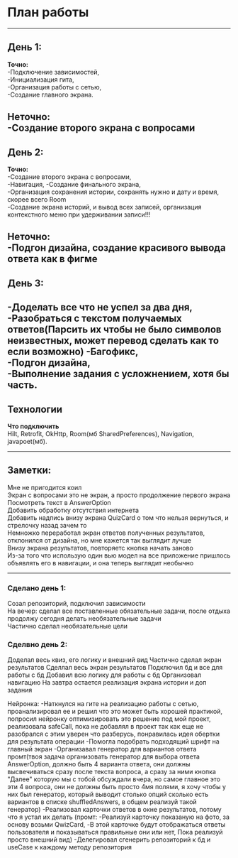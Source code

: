 # План работы
---
## День 1:
**Точно:**  
-Подключение зависимостей,  
-Инициализация гита,  
-Организация работы с сетью,  
-Создание главного экрана.

**Неточно:**  
-Создание второго экрана с вопросами
---
## День 2:
**Точно:**  
-Создание второго экрана с вопросами,  
-Навигация,
-Создание финального экрана,  
-Организация сохранения истории, сохранять нужно и дату и время, скорее всего Room  
-Создание экрана историй, и вывод всех записей, организация контекстного меню при удерживании записи!!!

**Неточно:**  
-Подгон дизайна, создание красивого вывода ответа как в фигме
---
## День 3:
-Доделать все что не успел за два дня,  
-Разобраться с текстом получаемых ответов(Парсить их чтобы не было символов неизвестных, может перевод сделать как то если возможно)
-Багофикс,  
-Подгон дизайна,  
-Выполнение задания с усложнением, хотя бы часть.
---
## Технологии
**Что подключить**  
Hilt, Retrofit, OkHttp, Room(мб SharedPreferences), Navigation, javapoet(мб).

---
## Заметки: 
Мне не пригодится коил  
Экран с вопросами это не экран, а просто продолжение первого экрана  
Посмотреть текст в AnswerOption  
Добавить обработку отсутствия интернета  
Добавить надпись внизу экрана QuizCard о том что нельзя вернуться, и стрелочку назад зачем то  
Немножко переработал экран ответов полученных результатов, отклонился от дизайна, но мне кажется так выглядит лучше  
Внизу экрана результатов, повторяетс кнопка начать заново  
Из-за того что использую один вью модел на все приложение пришлось объявлять его в навигации, и она теперь выглядит необычно  

---
### Сделано день 1:
Созал репозиторий, подключил зависимости  
На вечер: сделал все поставленные обязательные задачи, после отдыха продолжу сегодня делать необязательные задачи  
Частично сделал необязательные цели  

### Сделвно день 2:
Доделал весь квиз, его логику и внешний вид
Частично сделал экран результатов
Сделлал весь экран результатов
Подключил бд и все для работы с бд
Добавил всю логику для работы с бд
Организовал навигацию
На завтра остается реализация экрана истории и доп задания  

Нейронка:
-Наткнулся на гите на реализацию работы с сетью, проанализировал ее и решил что это может быть хорошей практикой,  
попросил нейронку оптимизировать это решение под мой проект, реализовала safeCall, пока не добавлял в проект так как еще не разобрался с этим
уверен что разберусь, понравилась идея обертки для результата операции
-Помогла подобрать подходящий шрифт на главный экран
-Организавал генератор для вариантов ответа
промт(твоя задача организовать генератор для выбора ответа AnswerOption,
должно быть 4 варианта ответа, они должны высвечиваться сразу после текста вопроса, а сразу за ними кнопка "Далее" которую мы с тобой обсуждали вчера,
но самое главное это эти 4 вопроса, они не должны быть просто 4мя полями, я хочу чтобы у них был генератор,
который выводит столько опций сколько есть вариантов в списке shuffledAnswers, в общем реализуй такой генератор)
-Реализовал карточки ответов в окне результатов, потому что я устал их делать
(промт: -Реализуй карточку показаную на фото, за основу возьми QwizCard, -В этой карточке будут отображаться ответы пользователя и показываться правильные они или нет,
Пока реализуй просто внешний вид)
-Делегировал сгенерить репозиторий к бд и useCase к каждому методу репозитория